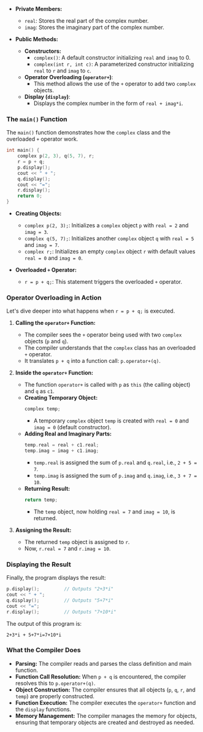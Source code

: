 

- **Private Members:**
  - `real`: Stores the real part of the complex number.
  - `imag`: Stores the imaginary part of the complex number.

- **Public Methods:**
  - **Constructors:**
    - `complex()`: A default constructor initializing `real` and `imag` to 0.
    - `complex(int r, int c)`: A parameterized constructor initializing `real` to `r` and `imag` to `c`.
  - **Operator Overloading (`operator+`)**:
    - This method allows the use of the `+` operator to add two `complex` objects.
  - **Display (`display`)**:
    - Displays the complex number in the form of `real + imag*i`.

###  The `main()` Function
The `main()` function demonstrates how the `complex` class and the overloaded `+` operator work.

```cpp
int main() {
    complex p(2, 3), q(5, 7), r;
    r = p + q;
    p.display();
    cout << " + ";
    q.display();
    cout << "=";
    r.display();
    return 0;
}
```

- **Creating Objects:**
  - `complex p(2, 3);`: Initializes a `complex` object `p` with `real = 2` and `imag = 3`.
  - `complex q(5, 7);`: Initializes another `complex` object `q` with `real = 5` and `imag = 7`.
  - `complex r;`: Initializes an empty `complex` object `r` with default values `real = 0` and `imag = 0`.

- **Overloaded `+` Operator:**
  - `r = p + q;`: This statement triggers the overloaded `+` operator.

### Operator Overloading in Action
Let's dive deeper into what happens when `r = p + q;` is executed.

1. **Calling the `operator+` Function:**
   - The compiler sees the `+` operator being used with two `complex` objects (`p` and `q`).
   - The compiler understands that the `complex` class has an overloaded `+` operator.
   - It translates `p + q` into a function call: `p.operator+(q)`.

2. **Inside the `operator+` Function:**
   - The function `operator+` is called with `p` as `this` (the calling object) and `q` as `c1`.
   - **Creating Temporary Object:**
     ```cpp
     complex temp;
     ```
     - A temporary `complex` object `temp` is created with `real = 0` and `imag = 0` (default constructor).
   - **Adding Real and Imaginary Parts:**
     ```cpp
     temp.real = real + c1.real;
     temp.imag = imag + c1.imag;
     ```
     - `temp.real` is assigned the sum of `p.real` and `q.real`, i.e., `2 + 5 = 7`.
     - `temp.imag` is assigned the sum of `p.imag` and `q.imag`, i.e., `3 + 7 = 10`.
   - **Returning Result:**
     ```cpp
     return temp;
     ```
     - The `temp` object, now holding `real = 7` and `imag = 10`, is returned.

3. **Assigning the Result:**
   - The returned `temp` object is assigned to `r`.
   - Now, `r.real = 7` and `r.imag = 10`.

###  Displaying the Result
Finally, the program displays the result:

```cpp
p.display();         // Outputs "2+3*i"
cout << " + ";
q.display();         // Outputs "5+7*i"
cout << "=";
r.display();         // Outputs "7+10*i"
```

The output of this program is:
```
2+3*i + 5+7*i=7+10*i
```

### What the Compiler Does
- **Parsing:** The compiler reads and parses the class definition and main function.
- **Function Call Resolution:** When `p + q` is encountered, the compiler resolves this to `p.operator+(q)`.
- **Object Construction:** The compiler ensures that all objects (`p`, `q`, `r`, and `temp`) are properly constructed.
- **Function Execution:** The compiler executes the `operator+` function and the `display` functions.
- **Memory Management:** The compiler manages the memory for objects, ensuring that temporary objects are created and destroyed as needed.

